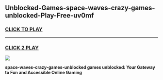 
## Unblocked-Games-space-waves-crazy-games-unblocked-Play-Free-uv0mf
<h3>
<a href="https://premium76.site?title=space-waves-crazy-games-unblocked&ref=17A">CLICK TO PLAY</a></h3>
<hr>

<h3>
<a href="https://premium76.site?title=space-waves-crazy-games-unblocked&ref=17A">CLICK 2 PLAY</a>
  
</h3>

<a href="https://premium76.site?title=space-waves-crazy-games-unblocked&ref=17A"><img src="https://clearcache.store/games.png"></a>


**space-waves-crazy-games-unblocked games unblocked: Your Gateway to Fun and Accessible Online Gaming**
